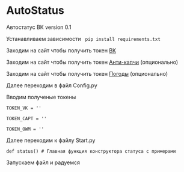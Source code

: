# AutoStatus

Автостатус ВК version 0.1


Устанавливаем зависимости ``` pip install requirements.txt```

Заходим на сайт чтобы получить токен [ВК](https://vkhost.github.io/)

Заходим на сайт чтобы получить токен [Анти-капчи](https://anti-captcha.com/) (опционально)

Заходим на сайт чтобы получить токен [Погоды](https://vkhost.github.io/) (опционально)

Далее переходим в файл Config.py

Вводим полученые токены

```
TOKEN_VK = ''

TOKEN_CAPT = ''

TOKEN_OWM = ''
```

Далее переходим к файлу Start.py

```
def status() # Главная функция конструктора статуса с примерами
```


Запускаем файл и радуемся

